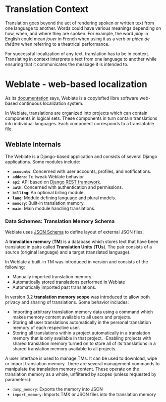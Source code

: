 # Translation Context

Translation goes beyond the act of rendering spoken or written text from one language to another. Words could have various meanings depending on how, when, and where they are spoken. For example, the word *play* in English could mean *jouer* in French when using it as a verb or *pièce de théâtre* when referring to a theatrical performance.

For successful localization of any text, translation has to be in context.
Translating in context interprets a text from one language to another while ensuring that it communicates the message it is intended to.



# Weblate - web-based localization

As its [documentation](https://docs.weblate.org/en/latest/) says, Weblate is a copylefted libre software web-based continuous localization system.

In Weblate, translations are organized into projects which can contain components in logical sets. These components in turn contain translations into individual languages. Each component corresponds to a translatable file.


## Weblate Internals

The Weblate is a Django-based application and consists of several Django applications. Some modules include:

- **`accounts`**: Concerned with user accounts, profiles, and notifications.
- **`addons`**: To tweak Weblate behavior
- **`api`**: API based on [Django REST framework](https://www.django-rest-framework.org/).
- **`auth`**: Concerned with authentication and permissions.
- **`billing`**: An optional billing module.
- **`lang`**: Module defining language and plural models.
- **`memory`**: Built-in translation memory.
- **`main`**: Main module handling translations.

### Data Schemes: Translation Memory Schema

Weblate uses [JSON Schema](https://json-schema.org/) to define layout of external JSON files.

A **translation memory** (**TM**) is a database which stores text that have been translated in pairs called **Translation Units** (**TUs**). The pair consists of a source (original language) and a target (translated language).

In Weblate a built-in TM was introduced in version and consists of the following:
-   Manually imported translation memory.
-   Automatically stored translations performed in Weblate
-   Automatically imported past translations.

In version 3.2 **translation memory scope** was introduced to allow both privacy and sharing of translations. Some behavior includes:

- Importing arbitrary translation memory data using a command which makes memory content available to all users and projects.
- Storing all user translations automatically in the personal translation memory of each respective user.
- Storing all translations within a project automatically in a translation memory that is only available in that project.
  -Enabling projects with shared translation memory turned on to store all of its translations in a shared translation memory available to all projects.


A user interface is used to manage TMs. It can be used to download, wipe or import translation memory. There are several management commands to manipulate the translation memory content. These operate on the translation memory as a whole, unfiltered by scopes (unless requested by parameters):

- `dump_memory`: Exports the memory into JSON
- `import_memory`: Imports TMX or JSON files into the translation memory